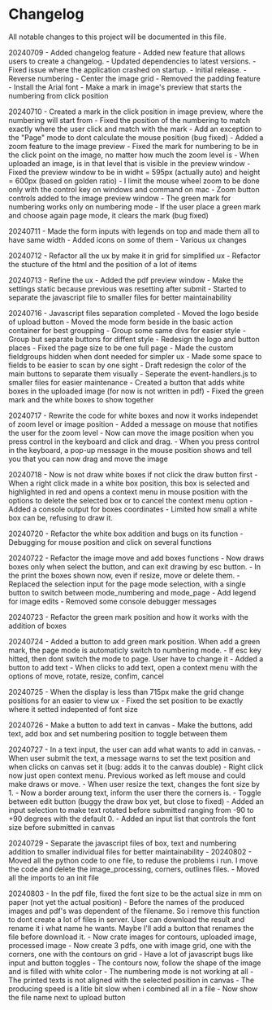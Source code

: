 # Changelog

All notable changes to this project will be documented in this file.

20240709
    - Added changelog feature
    - Added new feature that allows users to create a changelog.
    - Updated dependencies to latest versions.
    - Fixed issue where the application crashed on startup.
    - Initial release.
    - Reverse numbering
    - Center the image grid
    - Removed the padding feature
    - Install the Arial font
    - Make a mark in image's preview that starts the numbering from click position

20240710
    - Created a mark in the click position in image preview, where the numbering will start from
    - Fixed the position of the numbering to match exactly where the user click and match with the mark
    - Add an exception to the "Page" mode to dont calculate the mouse position (bug fixed)
    - Added a zoom feature to the image preview
    - Fixed the mark for numbering to be in the click point on the image, no matter how much the zoom level is
    - When uploaded an image, is in that level that is visible in the preview window
    - Fixed the preview window to be in widht = 595px (actually auto) and height = 600px (based on golden ratio)
    - I limit the mouse wheel zoom to be done only with the control key on windows and command on mac
    - Zoom button controls added to the image preview window
    - The green mark for numbering works only on numbering mode
    - If the user place a green mark and choose again page mode, it clears the mark (bug fixed)

20240711
    - Made the form inputs with legends on top and made them all to have same width
    - Added icons on some of them
    - Various ux changes

20240712
    - Refactor all the ux by make it in grid for simplified ux
    - Refactor the stucture of the html and the position of a lot of items

20240713
    - Refine the ux
    - Added the pdf preview window
    - Make the settings static because previous was resetting after submit
    - Started to separate the javascript file to smaller files for better maintainability

20240716
    - Javascript files separation completed
    - Moved the logo beside of upload button
    - Moved the mode form beside in the basic action container for best groupping
    - Group some same divs for easier style
    - Group but separate buttons for diffent style
    - Redesign the logo and button places
    - Fixed the page size to be one full page
    - Made the custom fieldgroups hidden when dont needed for simpler ux
    - Made some space to fields to be easier to scan by one sight
    - Draft redesign the color of the main buttons to separate them visually
    - Seperate the event-handlers.js to smaller files for easier maintenance
    - Created a button that adds white boxes in the uploaded image (for now is not written in pdf)
    - Fixed the green mark and the white boxes to show together

20240717
    - Rewrite the code for white boxes and now it works independet of zoom level or image position
    - Added a message on mouse that notifies the user for the zoom level
    - Now can move the image position when you press control in the keyboard and click and drag.
    - When you press control in the keyboard, a pop-up message in the mouse position shows and tell you that you can now drag and move the image

20240718
    - Now is not draw white boxes if not click the draw button first
    - When a right click made in a white box position, this box is selected and highlighted in red and opens a context menu in mouse position with the options to delete the selected box or to cancel the context menu option
    - Added a console output for boxes coordinates
    - Limited how small a white box can be, refusing to draw it.

20240720
    - Refactor the white box addition and bugs on its function
    - Debugging for mouse position and click on several functions

20240722
    - Refactor the image move and add boxes functions
    - Now draws boxes only when select the button, and can exit drawing by esc button.
    - In the print the boxes shown now, even if resize, move or delete them.
    - Replaced the selection input for the page mode selection, with a single button to switch between mode_numbering and mode_page
    - Add legend for image edits
    - Removed some console debugger messages

20240723
    - Refactor the green mark position and how it works with the addition of boxes

20240724
    - Added a button to add green mark position. When add a green mark, the page mode is automaticly switch to numbering mode.
    - If esc key hitted, then dont switch the mode to page. User have to change it
    - Added a button to add text
    - When clicks to add text, open a context menu with the options of move, rotate, resize, confim, cancel

20240725
    - When the display is less than 715px make the grid change positions for an easier to view ux
    - Fixed the set position to be exactly where it setted indepented of font size

20240726
    - Make a button to add text in canvas
    - Make the buttons, add text, add box and set numbering position to toggle between them

20240727
    - In a text input, the user can add what wants to add in canvas.
    - When user submit the text, a message warns to set the text position and when clicks on canvas set it (bug: adds it to the canvas double)
    - Right click now just open context menu. Previous worked as left mouse and could make draws or move.
    - When user resize the text, changes the font size by 1.
    - Now a border aroung text, inform the user there the corners is.
    - Toggle between edit button (buggy the draw box yet, but close to fixed)
    - Added an input selection to make text rotated before submitted ranging from -90 to +90 degrees with the default 0.
    - Added an input list that controls the font size before submitted in canvas

20240729
    - Separate the javascript files of box, text and numbering addition to smaller individual files for better maintainability
    -
20240802
    - Moved all the python code to one file, to reduse the problems i run. I move the code and delete the image_processing, corners, outlines files.
    - Moved all the imports to an init file

20240803
    - In the pdf file, fixed the font size to be the actual size in mm on paper (not yet the actual position)
    - Before the names of the produced images and pdf's was dependent of the filename. So i remove this function to dont create a lot of files in server. User can download the result and rename it i what name he wants. Maybe I'll add a button that renames the file before download it.
    - Now crate images for contours, uploaded image, processed image
    - Now create 3 pdfs, one with image grid, one with the corners, one with the contours on grid
    - Have a lot of javascript bugs like input and button toggles
    - The contours now, follow the shape of the image and is filled with white color
    - The numbering mode is not working at all
    - The printed texts is not aligned with the selected position in canvas
    - The producing speed is a litle bit slow when i combined all in a file
    - Now show the file name next to upload button

